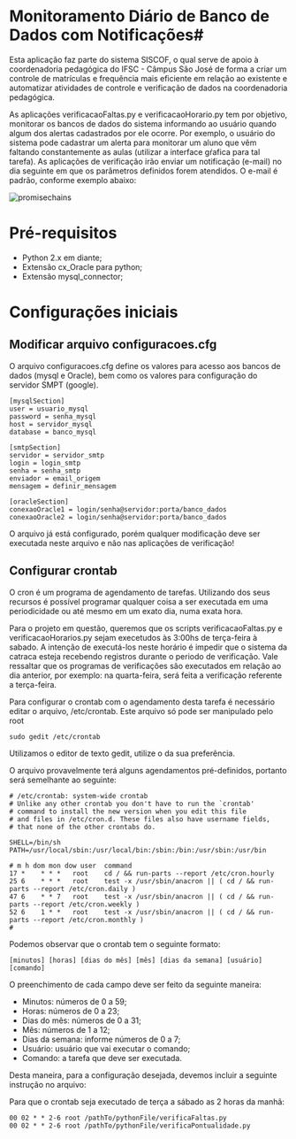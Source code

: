 # Monitoramento Diário de Banco de Dados com Notificações#

Esta aplicação faz parte do sistema SISCOF, o qual serve de apoio à coordenadoria pedagógica do IFSC - Câmpus São José de forma a criar um controle de matrículas e frequência mais eficiente em relação ao existente e automatizar atividades de controle e verificação de dados na coordenadoria pedagógica.

As aplicações verificacaoFaltas.py e verificacaoHorario.py tem por objetivo, monitorar os bancos de dados do sistema informando ao usuário quando algum dos alertas cadastrados por ele ocorre. Por exemplo, o usuário do sistema pode cadastrar um alerta para monitorar um aluno que vêm faltando constantemente as aulas (utilizar a interface gŕafica para tal tarefa). As aplicações de verificação irão enviar um notificação (e-mail) no dia seguinte em que os parâmetros definidos forem atendidos. O e-mail é padrão, conforme exemplo abaixo:

![promisechains](https://bytebucket.org/luucasgoomes/siscof/raw/6c6487620d9259fa3cde19c9957cfdc0341af8c5/imagens/email.png?token=84aade3d33793d2b5ce84d036835b86e27e16e75)

# Pré-requisitos #

* Python 2.x em diante;
* Extensão cx_Oracle para python;
* Extensão mysql_connector;


# Configurações iniciais #

## Modificar arquivo configuracoes.cfg ##

O arquivo configuracoes.cfg define os valores para acesso aos bancos de dados (mysql e Oracle), bem como os valores para configuração do servidor SMPT (google).

```
[mysqlSection]
user = usuario_mysql
password = senha_mysql
host = servidor_mysql
database = banco_mysql

[smtpSection]
servidor = servidor_smtp
login = login_smtp
senha = senha_smtp
enviador = email_origem
mensagem = definir_mensagem

[oracleSection]
conexaoOracle1 = login/senha@servidor:porta/banco_dados
conexaoOracle2 = login/senha@servidor:porta/banco_dados
```

O arquivo já está configurado, porém qualquer modificação deve ser executada neste arquivo e não nas aplicações de verificação!

## Configurar crontab ##

O cron é um programa de agendamento de tarefas. Utilizando dos seus recursos é possível programar qualquer coisa a ser executada em uma periodicidade ou até mesmo em um exato dia, numa exata hora. 

Para o projeto em questão, queremos que os scripts verificacaoFaltas.py e verificacaoHorarios.py sejam execetudos às 3:00hs de terça-feira à sabado. A intenção de executá-los neste horário é impedir que o sistema da catraca esteja recebendo registros durante o periodo de verificação. Vale ressaltar que os programas de verificações são executados em relação ao dia anterior, por exemplo: na quarta-feira, será feita a verificação referente a terça-feira.

Para configurar o crontab com o agendamento desta tarefa é necessário editar o arquivo, /etc/crontab. Este arquivo só pode ser manipulado pelo root

```
sudo gedit /etc/crontab
```
Utilizamos o editor de texto gedit, utilize o da sua preferência.

O arquivo provavelmente terá alguns agendamentos pré-definidos, portanto será semelhante ao seguinte:

```
# /etc/crontab: system-wide crontab
# Unlike any other crontab you don't have to run the `crontab'
# command to install the new version when you edit this file
# and files in /etc/cron.d. These files also have username fields,
# that none of the other crontabs do.

SHELL=/bin/sh
PATH=/usr/local/sbin:/usr/local/bin:/sbin:/bin:/usr/sbin:/usr/bin

# m h dom mon dow user	command
17 *	* * *	root    cd / && run-parts --report /etc/cron.hourly
25 6	* * *	root	test -x /usr/sbin/anacron || ( cd / && run-parts --report /etc/cron.daily )
47 6	* * 7	root	test -x /usr/sbin/anacron || ( cd / && run-parts --report /etc/cron.weekly )
52 6	1 * *	root	test -x /usr/sbin/anacron || ( cd / && run-parts --report /etc/cron.monthly )
#
```

Podemos observar que o crontab tem o seguinte formato:

```
[minutos] [horas] [dias do mês] [mês] [dias da semana] [usuário] [comando]

```
O preenchimento de cada campo deve ser feito da seguinte maneira:

- Minutos: números de 0 a 59;
- Horas: números de 0 a 23;
- Dias do mês: números de 0 a 31;
- Mês: números de 1 a 12;
- Dias da semana: informe números de 0 a 7;
- Usuário: usuário que vai executar o comando;
- Comando: a tarefa que deve ser executada.

Desta maneira, para a configuração desejada, devemos incluir a seguinte instrução no arquivo:
   
Para que o crontab seja executado de terça a sábado as 2 horas da manhã:

``` 
00 02 * * 2-6 root /pathTo/pythonFile/verificaFaltas.py
00 02 * * 2-6 root /pathTo/pythonFile/verificaPontualidade.py
```
